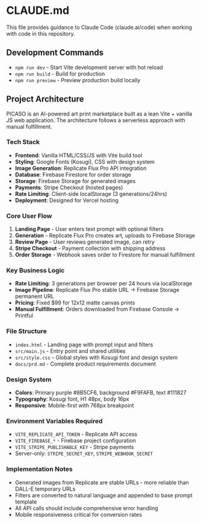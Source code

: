 # CLAUDE.md

This file provides guidance to Claude Code (claude.ai/code) when working with code in this repository.

## Development Commands

- `npm run dev` - Start Vite development server with hot reload
- `npm run build` - Build for production
- `npm run preview` - Preview production build locally

## Project Architecture

PICASO is an AI-powered art print marketplace built as a lean Vite + vanilla JS web application. The architecture follows a serverless approach with manual fulfillment.

### Tech Stack
- **Frontend**: Vanilla HTML/CSS/JS with Vite build tool
- **Styling**: Google Fonts (Kosugi), CSS with design system
- **Image Generation**: Replicate Flux Pro API integration
- **Database**: Firebase Firestore for order storage
- **Storage**: Firebase Storage for generated images
- **Payments**: Stripe Checkout (hosted pages)
- **Rate Limiting**: Client-side localStorage (3 generations/24hrs)
- **Deployment**: Designed for Vercel hosting

### Core User Flow
1. **Landing Page** - User enters text prompt with optional filters
2. **Generation** - Replicate Flux Pro creates art, uploads to Firebase Storage
3. **Review Page** - User reviews generated image, can retry
4. **Stripe Checkout** - Payment collection with shipping address
5. **Order Storage** - Webhook saves order to Firestore for manual fulfillment

### Key Business Logic
- **Rate Limiting**: 3 generations per browser per 24 hours via localStorage
- **Image Pipeline**: Replicate Flux Pro stable URL → Firebase Storage permanent URL
- **Pricing**: Fixed $99 for 12x12 matte canvas prints
- **Manual Fulfillment**: Orders downloaded from Firebase Console → Printful

### File Structure
- `index.html` - Landing page with prompt input and filters
- `src/main.js` - Entry point and shared utilities  
- `src/style.css` - Global styles with Kosugi font and design system
- `docs/prd.md` - Complete product requirements document

### Design System
- **Colors**: Primary purple #8B5CF6, background #F9FAFB, text #111827
- **Typography**: Kosugi font, H1 48px, body 16px
- **Responsive**: Mobile-first with 768px breakpoint

### Environment Variables Required
- `VITE_REPLICATE_API_TOKEN` - Replicate API access
- `VITE_FIREBASE_*` - Firebase project configuration
- `VITE_STRIPE_PUBLISHABLE_KEY` - Stripe payments
- Server-only: `STRIPE_SECRET_KEY`, `STRIPE_WEBHOOK_SECRET`

### Implementation Notes
- Generated images from Replicate are stable URLs - more reliable than DALL-E temporary URLs
- Filters are converted to natural language and appended to base prompt template
- All API calls should include comprehensive error handling
- Mobile responsiveness critical for conversion rates